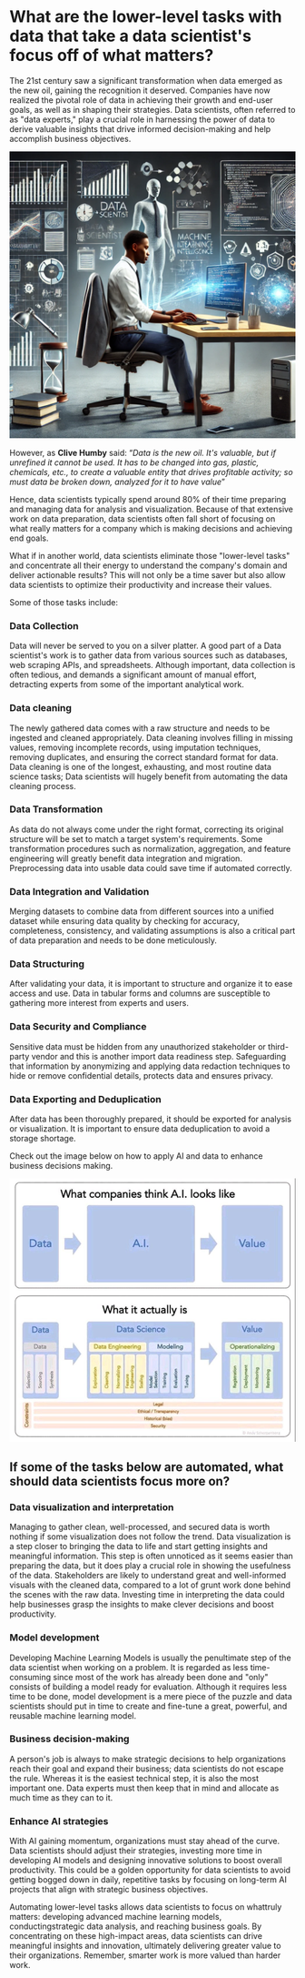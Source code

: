 #  What are the lower-level tasks with data that take a data scientist's focus off of what matters?


The 21st century saw a significant transformation when data emerged as
the new oil, gaining the recognition it deserved. Companies have now
realized the pivotal role of data in achieving their growth and end-user
goals, as well as in shaping their strategies. Data scientists, often
referred to as "data experts," play a crucial role in harnessing the
power of data to derive valuable insights that drive informed
decision-making and help accomplish business objectives.


![image](https://github.com/AngeloKItio/Web-published-journal/blob/main/images/image.png)

 

However, as **Clive Humby** said: “*Data is the new oil. It's valuable,
but if unrefined it cannot be used. It has to be changed into gas,
plastic, chemicals, etc., to create a valuable entity that drives
profitable activity; so must data be broken down, analyzed for it to
have value*”


Hence, data scientists typically spend around 80% of their time
preparing and managing data for analysis and visualization. Because of
that extensive work on data preparation, data scientists often fall
short of focusing on what really matters for a company which is making
decisions and achieving end goals.

What if in another world, data scientists eliminate those "lower-level
tasks" and concentrate all their energy to understand the company's
domain and deliver actionable results? This will not only be a time
saver but also allow data scientists to optimize their productivity and
increase their values.

Some of those tasks include:



### Data Collection
Data will never be served to you on a silver
platter. A good part of a Data scientist's work is to gather data from
various sources such as databases, web scraping APIs, and spreadsheets.
Although important, data collection is often tedious, and demands a
significant amount of manual effort, detracting experts from some of the
important analytical work.



### Data cleaning
The newly gathered data comes with a raw structure
and needs to be ingested and cleaned appropriately. Data cleaning
involves filling in missing values, removing incomplete records, using
imputation techniques, removing duplicates, and ensuring the correct
standard format for data. Data cleaning is one of the longest,
exhausting, and most routine data science tasks; Data scientists will
hugely benefit from automating the data cleaning process.



### Data Transformation
As data do not always come under the right
format, correcting its original structure will be set to match a target
system's requirements. Some transformation procedures such as
normalization, aggregation, and feature engineering will greatly benefit
data integration and migration. Preprocessing data into usable data
could save time if automated correctly.

### Data Integration and Validation
Merging datasets to combine data
from different sources into a unified dataset while ensuring data
quality by checking for accuracy, completeness, consistency, and
validating assumptions is also a critical part of data preparation and
needs to be done meticulously.

### Data Structuring
After validating your data, it is important to
structure and organize it to ease access and use. Data in tabular forms
and columns are susceptible to gathering more interest from experts and
users.
### Data Security and Compliance
Sensitive data must be hidden from any
unauthorized stakeholder or third-party vendor and this is another
import data readiness step. Safeguarding that information by anonymizing
and applying data redaction techniques to hide or remove confidential
details, protects data and ensures privacy.

### Data Exporting and Deduplication
After data has been thoroughly
prepared, it should be exported for analysis or visualization. It is
important to ensure data deduplication to avoid a storage shortage.

Check out the image below on how to apply AI and data to enhance
business decisions making.


![Screenshot from 2024-09-01 15-52-25](https://github.com/AngeloKItio/Web-published-journal/blob/main/images/mu7cm5ztvw781.jpg)



## If some of the tasks below are automated, what should data scientists focus more on?

### Data visualization and interpretation
Managing to gather clean,
well-processed, and secured data is worth nothing if some visualization
does not follow the trend. Data visualization is a step closer to
bringing the data to life and start getting insights and meaningful
information. This step is often unnoticed as it seems easier than
preparing the data, but it does play a crucial role in showing the
usefulness of the data. Stakeholders are likely to understand great and
well-informed visuals with the cleaned data, compared to a lot of grunt
work done behind the scenes with the raw data. Investing time in
interpreting the data could help businesses grasp the insights to make
clever decisions and boost productivity.

### Model development
Developing Machine Learning Models is usually the
penultimate step of the data scientist when working on a problem. It is
regarded as less time-consuming since most of the work has already been
done and "only" consists of building a model ready for evaluation.
Although it requires less time to be done, model development is a mere
piece of the puzzle and data scientists should put in time to create and
fine-tune a great, powerful, and reusable machine learning model.

### Business decision-making
A person's job is always to make strategic
decisions to help organizations reach their goal and expand their
business; data scientists do not escape the rule. Whereas it is the
easiest technical step, it is also the most important one. Data experts
must then keep that in mind and allocate as much time as they can to it.

### Enhance AI strategies
With AI gaining momentum, organizations must
stay ahead of the curve. Data scientists should adjust their strategies,
investing more time in developing AI models and designing innovative
solutions to boost overall productivity. This could be a golden
opportunity for data scientists to avoid getting bogged down in daily,
repetitive tasks by focusing on long-term AI projects that align with
strategic business objectives.


Automating lower-level tasks allows data scientists to focus on whattruly matters: developing advanced machine learning models, conductingstrategic data analysis, and reaching business goals. By concentrating on these high-impact areas, data scientists can drive meaningful insights and innovation, ultimately delivering greater value to their organizations. Remember, smarter work is more valued than harder work.



